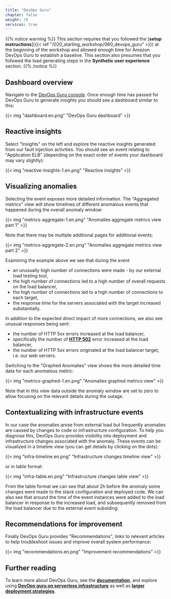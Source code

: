 ```yaml
---
title: "DevOps Guru"
chapter: false
weight: 10
services: true
---
```


{{% notice warning %}}
This section requires that you followed the [**setup instructions**]({{< ref "/020_starting_workshop/060_devops_guru" >}}) at the beginning of the workshop and allowed enough time for Amazon DevOps Guru to establish a baseline. This section also presumes that you followed the load generating steps in the **Synthetic user experience** section.
{{% /notice %}}

## Dashboard overview

Navigate to the [DevOps Guru console](https://console.aws.amazon.com/devops-guru/home?#/dashboard). Once enough time has passed for DevOps Guru to generate insights you should see a dashboard similar to this:

{{< img "dashboard.en.png" "DevOps Guru dashboard" >}}

## Reactive insights

Select "Insights" on the left and explore the reactive insights generated from our fault injection activities. You should see an event relating to "Application ELB" (depending on the exact order of events your dashboard may vary slightly):

{{< img "reactive-insights-1.en.png" "Reactive insights" >}}

## Visualizing anomalies 

Selecting the event exposes more detailed information. The "Aggregated metrics" view will show timelines of different anomalous events that happened during the overall anomaly window: 

{{< img "metrics-aggregate-1.en.png" "Anomalies aggregate metrics view part 1" >}}

Note that there may be multiple additional pages for additional events:

{{< img "metrics-aggregate-2.en.png" "Anomalies aggregate metrics view part 2" >}}

Examining the example above we see that during the event 

* an unusually high number of connections were made - by our external load testing tool, 
* the high number of connections led to a high number of overall requests on the load balancer,
* the high number of connections led to a high number of connections to each target,
* the response time for the servers associated with the target increased substantially.

In addition to the expected direct impact of more connections, we also see unusual responses being sent:

* the number of HTTP 5xx errors increased at the load balancer,
* specifically the number of [**HTTP 502**](https://developer.mozilla.org/en-US/docs/Web/HTTP/Status/502) error increased at the load balancer,
* the number of HTTP 5xx errors originated at the load balancer target, i.e. our web servers.

Switching to the "Graphed Anomalies" view shows the more detailed time data for each anomalous metric:

{{< img "metrics-graphed-1.en.png" "Anomalies graphed metrics view" >}}

Note that in this view data outside the anomaly window are set to zero to allow focusing on the relevant details during the outage.

## Contextualizing with infrastructure events

In our case the anomalies arose from external load but frequently anomalies are caused by changes to code or infrastructure configuration. To help you diagnose this, DevOps Guru provides visibility into deployment and infrastructure changes associated with the anomaly. These events can be visualized in a timeline view (you can get details by clicking on the dots):

{{< img "infra-timeline.en.png" "Infrastructure changes timeline view" >}}

or in table format:

{{< img "infra-table.en.png" "Infrastructure changes table view" >}}

From the table format we can see that about 2h before the anomaly some changes were made to the stack configuration and deployed code. We can also see that around the time of the event instances were added to the load balancer in response to the increased load, and subsequently removed from the load balancer due to the external event subsiding.

## Recommendations for improvement

Finally DevOps Guru provides "Recommendations", links to relevant articles to help troubleshoot issues and improve overall system performance:

{{< img "recommendations.en.png" "Improvement recommendations" >}}

## Further reading

To learn more about DevOps Guru, see the [**documentation**](https://docs.aws.amazon.com/devops-guru/latest/userguide/welcome.html), and explore using [**DevOps guru on serverless infrastructure**](https://aws.amazon.com/blogs/devops/gaining-operational-insights-with-aiops-using-amazon-devops-guru/) as well as [**larger deployment strategies**](https://aws.amazon.com/blogs/devops/configure-devops-guru-multiple-accounts-regions-using-cfn-stacksets/).
